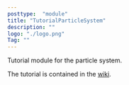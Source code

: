 ```yaml
---
posttype:  "module"  
title: "TutorialParticleSystem"
description: ""
logo: "./logo.png"
Tag: ""
---
```

Tutorial module for the particle system.

The tutorial is contained in the [wiki](https://github.com/pamtdoh/TutorialParticleSystem/wiki).
